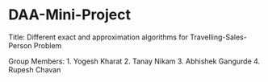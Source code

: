 # DAA-Mini-Project

Title: Different exact and approximation algorithms for Travelling-Sales-Person Problem

Group Members: 1. Yogesh Kharat
               2. Tanay Nikam
               3. Abhishek Gangurde
               4. Rupesh Chavan
